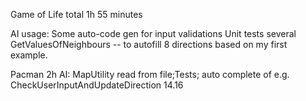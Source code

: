 Game of Life
total 1h 55 minutes

AI usage:
Some auto-code gen for input validations
Unit tests several
GetValuesOfNeighbours -- to autofill 8 directions based on my first example.


Pacman
2h
AI: MapUtility read from file;Tests; auto complete of e.g. CheckUserInputAndUpdateDirection
14.16